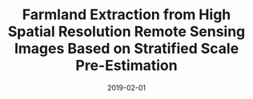 ---
collection: publications
title: "Farmland Extraction from High Spatial Resolution Remote Sensing Images Based on Stratified Scale Pre-Estimation"
authors: "Xu L, Ming D, Zhou W, Hanqing Bao, Yangyang Chen, Xiao Ling"
date: 2019-02-01
venue: "Remote Sensing"
volume: "11"
issue: "2"
pages: "108"
impact_factor: "5.35"
journal_type: "Journal Article"
citation: "Xu L, Ming D, Zhou W, Hanqing Bao, Yangyang Chen, Xiao Ling. Farmland Extraction from High Spatial Resolution Remote Sensing Images Based on Stratified Scale Pre-Estimation. Remote Sensing. 2019, 11(2), 108. (IF: 5.35)"
--- 